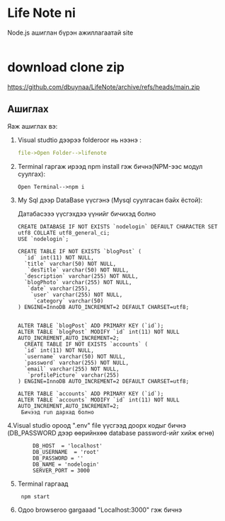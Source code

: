 # Life Note ni
Node.js ашиглан бүрэн ажиллагаатай site

  <img src="https://scontent.fuln1-1.fna.fbcdn.net/v/t1.15752-9/172634573_282922603467071_5838308048362368098_n.png?_nc_cat=102&ccb=1-3&_nc_sid=ae9488&_nc_ohc=Zal9tlVs5EoAX8QqKhD&_nc_ht=scontent.fuln1-1.fna&oh=d5159e063446dcecb482a6fcd09e6c61&oe=60A22755" alt="">
  
 # download clone zip
 
  https://github.com/dbuynaa/LifeNote/archive/refs/heads/main.zip
      

## Ашиглах
Яаж ашиглах вэ:

1. Visual studtio дээрээ folderoor нь нээнэ :

    ```yml
    file->Open Folder-->lifenote
    ```
    

2.  Terminal гаргаж ирээд npm install гэж бичнэ(NPM-ээс модул суулгах):

        Open Terminal-->npm i
    
    
3.  My Sql дээр DataBase үүсгэнэ (Mysql суулгасан байх ёстой):

    Датабасэээ үүсгэхдээ үүнийг бичихэд болно
       
        CREATE DATABASE IF NOT EXISTS `nodelogin` DEFAULT CHARACTER SET utf8 COLLATE utf8_general_ci;
        USE `nodelogin`;

        CREATE TABLE IF NOT EXISTS `blogPost` (
          `id` int(11) NOT NULL,
          `title` varchar(50) NOT NULL,
           `desTitle` varchar(50) NOT NULL,
          `description` varchar(255) NOT NULL,
          `blogPhoto` varchar(255) NOT NULL,
           `date` varchar(255),
            `user` varchar(255) NOT NULL,
             `category` varchar(50)
        ) ENGINE=InnoDB AUTO_INCREMENT=2 DEFAULT CHARSET=utf8;


        ALTER TABLE `blogPost` ADD PRIMARY KEY (`id`);
        ALTER TABLE `blogPost` MODIFY `id` int(11) NOT NULL AUTO_INCREMENT,AUTO_INCREMENT=2;
          CREATE TABLE IF NOT EXISTS `accounts` (
          `id` int(11) NOT NULL,
          `username` varchar(50) NOT NULL,
          `password` varchar(255) NOT NULL,
          `email` varchar(255) NOT NULL,
           `profilePicture` varchar(255)
        ) ENGINE=InnoDB AUTO_INCREMENT=2 DEFAULT CHARSET=utf8;

        ALTER TABLE `accounts` ADD PRIMARY KEY (`id`);
        ALTER TABLE `accounts` MODIFY `id` int(11) NOT NULL AUTO_INCREMENT,AUTO_INCREMENT=2;     
         Бичээд run дархад болно
         
         
4.Visual studio ороод ".env" file үүсгээд доорх кодыг бичнэ
       (DB_PASSWORD дээр өөрийнхөө database password-ийг хийж өгнө)
   
            DB_HOST  = 'localhost'
            DB_USERNAME  = 'root'
            DB_PASSWORD = ''
            DB_NAME = 'nodelogin'
            SERVER_PORT = 3000
       
5. Terminal гаргаад 
        
        npm start
        
8.  Одоо browseroo gargaaad "Localhost:3000" гэж бичнэ       
